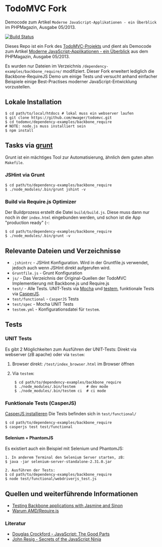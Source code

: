 # TodoMVC Fork

Democode zum Artikel `Moderne JavaScript-Applikationen - ein Überblick` im PHPMagazin, Ausgabe 05/2013.

[![Build Status](https://travis-ci.org/mwager/todomvc.png?branch=master)](https://travis-ci.org/mwager/todomvc)

Dieses Repo ist ein Fork des [TodoMVC-Projekts](http://todomvc.com/) und dient als Democode zum Artikel [Moderne JavaScript-Applikationen - ein Überblick](http://phpmagazin.de/artikel/Moderne-JavaScript-Applikationen-ein-Ueberblick) aus dem PHPMagazin, Ausgabe 05/2013.

Es wurden nur Dateien im Verzeichnis `/dependency-examples/backbone_require/` modifiziert. Dieser Fork erweitert lediglich die Backbone-RequireJS Demo um einige Tests und versucht anhand einfacher Beispiele einige Best-Practises moderner JavaScript-Entwicklung vorzustellen.



## Lokale Installation

    $ cd path/to/local/htdocs # lokal muss ein webserver laufen
    $ git clone https://github.com/mwager/todomvc.git
    $ cd todomvc/dependency-examples/backbone_require
    # NOTE: node.js muss installiert sein
    $ npm install




## Tasks via [grunt](http://gruntjs.com)

Grunt ist ein mächtiges Tool zur Automatisierung, ähnlich dem guten
alten `Makefile`.

### JSHint via Grunt

    $ cd path/to/dependency-examples/backbone_require
    $ ./node_modules/.bin/grunt jshint -v

### Build via Require.js Optimizer

Der Buildprozess erstellt die Datei `build/build.js`. Diese muss dann nur noch
in der `index.html` eingebunden werden, und schon ist die App "production ready" (-:

    $ cd path/to/dependency-examples/backbone_require
    $ ./node_modules/.bin/grunt -v




## Relevante Dateien und Verzeichnisse

* `.jshintrc`           - JSHint Konfiguration. Wird in der Gruntfile.js verwendet, jedoch auch wenn JSHint direkt aufgerufen wird.
* `Gruntfile.js`        - Grunt Konfiguration
* `js/`                 - Das Verzeichnis der Original-Quellen der TodoMVC Implementierung mit Backbone.js und Require.js
* `test/`               - Alle Tests. UNIT-Tests via [Mocha](http://visionmedia.github.com/mocha/) und [testem](https://github.com/airportyh/testem), funktionale Tests via [CasperJS](http://casperjs.org/).
* `test/functional`     - `CasperJS` Tests
* `test/spec`           - Mocha UNIT Tests
* `testem.yml`          - Konfigurationsdatei für `testem`.



## Tests ##

### UNIT Tests ###

Es gibt 2 Möglichkeiten zum Ausführen der UNIT-Tests: Direkt via webserver (zB apache) oder via `testem`:

1. Browser direkt: `/test/index_browser.html` im Browser öffnen
2. Via `testem`:

        $ cd path/to/dependency-examples/backbone_require
        $ ./node_modules/.bin/testem     # dev mode
        $ ./node_modules/.bin/testem ci  # ci mode

### Funktionale Tests (CasperJS) ###

[CasperJS installieren](http://docs.casperjs.org/en/latest/installation.html)
Die Tests befinden sich in `test/functional/`

    $ cd path/to/dependency-examples/backbone_require
    $ casperjs test test/functional


#### Selenium + PhantomJS ####

Es existiert auch ein Beispiel mit Selenium und PhantomJS:

    1. In anderem Terminal den Selenium Server starten, zB:
    $ java -jar selenium-server-standalone-2.31.0.jar

    2. Ausführen der Tests:
    $ cd path/to/dependency-examples/backbone_require
    $ node test/functional/webdriverjs_test.js



## Quellen und weiterführende Informationen ##

* [Testing Backbone applications with Jasmine and Sinon](http://tinnedfruit.com/2011/03/03/testing-backbone-apps-with-jasmine-sinon.html)
* [Warum AMD/Require.js](https://gist.github.com/desandro/4686136)

### Literatur ###

* [Douglas Crockford - JavaScript: The Good Parts](http://shop.oreilly.com/product/9780596517748.do)
* [John Resig - Secrets of the JavaScript Ninja](http://jsninja.com)
